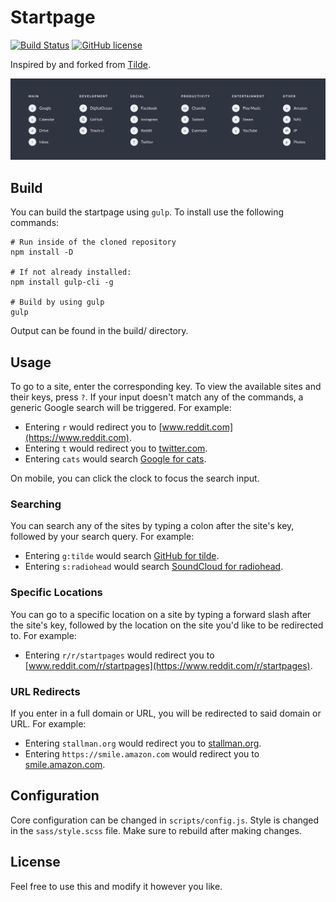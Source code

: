 # Startpage
[![Build Status](https://travis-ci.org/Vincevrp/Startpage.svg?branch=master)](https://travis-ci.org/Vincevrp/Startpage)
[![GitHub license](https://img.shields.io/github/license/Vincevrp/Startpage.svg)](https://github.com/Vincevrp/Startpage/blob/master/LICENSE)

Inspired by and forked from [Tilde](https://www.reddit.com/r/startpages).

![Screenshot](SCREENSHOT.PNG)

## Build

You can build the startpage using `gulp`. To install use the following commands:

```shell
# Run inside of the cloned repository
npm install -D

# If not already installed:
npm install gulp-cli -g

# Build by using gulp
gulp

```

Output can be found in the build/ directory.

## Usage

To go to a site, enter the corresponding key. To view the available sites and their keys, press `?`. If your input doesn't match any of the commands, a generic Google search will be triggered. For example:

* Entering `r` would redirect you to [www.reddit.com](https://www.reddit.com).
* Entering `t` would redirect you to [twitter.com](https://twitter.com).
* Entering `cats` would search [Google for cats](https://encrypted.google.com/search?q=cats).

On mobile, you can click the clock to focus the search input.

### Searching

You can search any of the sites by typing a colon after the site's key, followed by your search query. For example:

* Entering `g:tilde` would search [GitHub for tilde](https://github.com/search?q=tilde).
* Entering `s:radiohead` would search [SoundCloud for radiohead](https://soundcloud.com/search?q=radiohead).

### Specific Locations

You can go to a specific location on a site by typing a forward slash after the site's key, followed by the location on the site you'd like to be redirected to. For example:

* Entering `r/r/startpages` would redirect you to [www.reddit.com/r/startpages](https://www.reddit.com/r/startpages).

### URL Redirects

If you enter in a full domain or URL, you will be redirected to said domain or URL. For example:

* Entering `stallman.org` would redirect you to [stallman.org](https://stallman.org/).
* Entering `https://smile.amazon.com` would redirect you to [smile.amazon.com](https://smile.amazon.com/).

## Configuration

Core configuration can be changed in `scripts/config.js`. Style is changed in the `sass/style.scss` file. Make sure to rebuild after making changes.

## License

Feel free to use this and modify it however you like.
